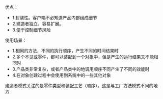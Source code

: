   优点：
 * 1.封装性。客户端不必知道产品内部组成细节
 * 2.建造者独立，容易扩展。
 * 3.便于控制细节风险
 
 使用场景：
 * 1.相同的方法，不同的执行顺序，产生不同的时间结果时
 * 2.多个不见或零件，都可以装配到一个对象中，但是产生的运行结果又不能相同时
 * 3.产品类非常复杂，或者产品类中的地调用顺序不同产生了不同的效能时
 * 4.在对象创建过程中会使用到系统中的一些其他对象
 
  建造者模式关注的是零件类型和装配工艺（顺序）。这是与工厂方法模式不同的地方
